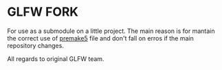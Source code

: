# GLFW FORK

For use as a submodule on a little project. The main reason is for mantain the correct use of [premake5](premake5.lua) file and don't fall on erros if the main repository changes.

All regards to original GLFW team.
